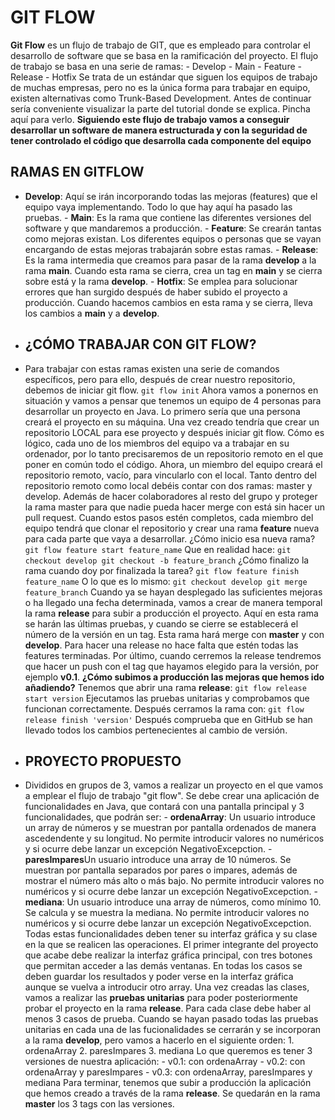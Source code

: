 # GIT FLOW 
**Git Flow** es un flujo de trabajo de GIT, que es empleado para controlar el desarrollo de software que se basa en la ramificación del proyecto. El flujo de trabajo se basa en una serie de ramas: - Develop - Main - Feature - Release - Hotfix Se trata de un estándar que siguen los equipos de trabajo de muchas empresas, pero no es la única forma para trabajar en equipo, existen alternativas como Trunk-Based Development. Antes de continuar sería conveniente visualizar la parte del tutorial donde se explica. Pincha aquí para verlo. **Siguiendo este flujo de trabajo vamos a conseguir desarrollar un software de manera estructurada y con la seguridad de tener controlado el código que desarrolla cada componente del equipo** 
## RAMAS EN GITFLOW 
- **Develop**: Aquí se irán incorporando todas las mejoras (features) que el equipo vaya implementando. Todo lo que hay aquí ha pasado las pruebas. - **Main**: Es la rama que contiene las diferentes versiones del software y que mandaremos a producción. - **Feature**: Se crearán tantas como mejoras existan. Los diferentes equipos o personas que se vayan encargando de estas mejoras trabajarán sobre estas ramas. - **Release**: Es la rama intermedia que creamos para pasar de la rama **develop** a la rama **main**. Cuando esta rama se cierra, crea un tag en **main** y se cierra sobre está y la rama **develop**. - **Hotfix**: Se emplea para solucionar errores que han surgido después de haber subido el proyecto a producción. Cuando hacemos cambios en esta rama y se cierra, lleva los cambios a **main** y a **develop**.
- ## ¿CÓMO TRABAJAR CON GIT FLOW?
-  Para trabajar con estas ramas existen una serie de comandos específicos, pero para ello, después de crear nuestro repositorio, debemos de iniciar git flow. ``` git flow init ``` Ahora vamos a ponernos en situación y vamos a pensar que tenemos un equipo de 4 personas para desarrollar un proyecto en Java. Lo primero sería que una persona creará el proyecto en su máquina. Una vez creado tendría que crear un repositorio LOCAL para ese proyecto y después iniciar git flow. Cómo es lógico, cada uno de los miembros del equipo va a trabajar en su ordenador, por lo tanto precisaremos de un repositorio remoto en el que poner en común todo el código. Ahora, un miembro del equipo creará el repositorio remoto, vacío, para vincularlo con el local. Tanto dentro del repositorio remoto como local debéis contar con dos ramas: master y develop. Además de hacer colaboradores al resto del grupo y proteger la rama master para que nadie pueda hacer merge con está sin hacer un pull request. Cuando estos pasos estén completos, cada miembro del equipo tendrá que clonar el repositorio y crear una rama **feature** nueva para cada parte que vaya a desarrollar. ¿Cómo inicio esa nueva rama? ``` git flow feature start feature_name ``` Que en realidad hace: ``` git checkout develop git checkout -b feature_branch ``` ¿Cómo finalizo la rama cuando doy por finalizada la tarea? ``` git flow feature finish feature_name ``` O lo que es lo mismo: ``` git checkout develop git merge feature_branch ``` Cuando ya se hayan desplegado las suficientes mejoras o ha llegado una fecha determinada, vamos a crear de manera temporal la rama **release** para subir a producción el proyecto. Aquí en esta rama se harán las últimas pruebas, y cuando se cierre se establecerá el número de la versión en un tag. Esta rama hará merge con **master** y con **develop**. Para hacer una release no hace falta que estén todas las features terminadas. Por último, cuando cerremos la release tendremos que hacer un push con el tag que hayamos elegido para la versión, por ejemplo **v0.1**. **¿Cómo subimos a producción las mejoras que hemos ido añadiendo?** Tenemos que abrir una rama **release**: ``` git flow release start version ``` Ejecutamos las pruebas unitarias y comprobamos que funcionan correctamente. Después cerramos la rama con: ``` git flow release finish 'version' ``` Después comprueba que en GitHub se han llevado todos los cambios pertenecientes al cambio de versión.
-  ## PROYECTO PROPUESTO
-  Divididos en grupos de 3, vamos a realizar un proyecto en el que vamos a emplear el flujo de trabajo "git flow". Se debe crear una aplicación de funcionalidades en Java, que contará con una pantalla principal y 3 funcionalidades, que podrán ser: - **ordenaArray**: Un usuario introduce un array de números y se muestran por pantalla ordenados de manera ascedendente y su longitud. No permite introducir valores no numéricos y si ocurre debe lanzar un excepción NegativoExcepction. - **paresImpares**Un usuario introduce una array de 10 números. Se muestran por pantalla separados por pares o impares, además de mostrar el número más alto o más bajo. No permite introducir valores no numéricos y si ocurre debe lanzar un excepción NegativoExcepction. - **mediana**: Un usuario introduce una array de números, como mínimo 10. Se calcula y se muestra la mediana. No permite introducir valores no numéricos y si ocurre debe lanzar un excepción NegativoExcepction. Todas estas funcionalidades deben tener su interfaz gráfica y su clase en la que se realicen las operaciones. El primer integrante del proyecto que acabe debe realizar la interfaz gráfica principal, con tres botones que permitan acceder a las demás ventanas. En todas los casos se deben guardar los resultados y poder verse en la interfaz gráfica aunque se vuelva a introducir otro array. Una vez creadas las clases, vamos a realizar las **pruebas unitarias** para poder posteriormente probar el proyecto en la rama **release**. Para cada clase debe haber al menos 3 casos de prueba. Cuando se hayan pasado todas las pruebas unitarias en cada una de las fucionalidades se cerrarán y se incorporan a la rama **develop**, pero vamos a hacerlo en el siguiente orden: 1. ordenaArray 2. paresImpares 3. mediana Lo que queremos es tener 3 versiones de nuestra aplicación: - v0.1: con ordenaArray - v0.2: con ordenaArray y paresImpares - v0.3: con ordenaArray, paresImpares y mediana Para terminar, tenemos que subir a producción la aplicación que hemos creado a través de la rama **release**. Se quedarán en la rama **master** los 3 tags con las versiones.

